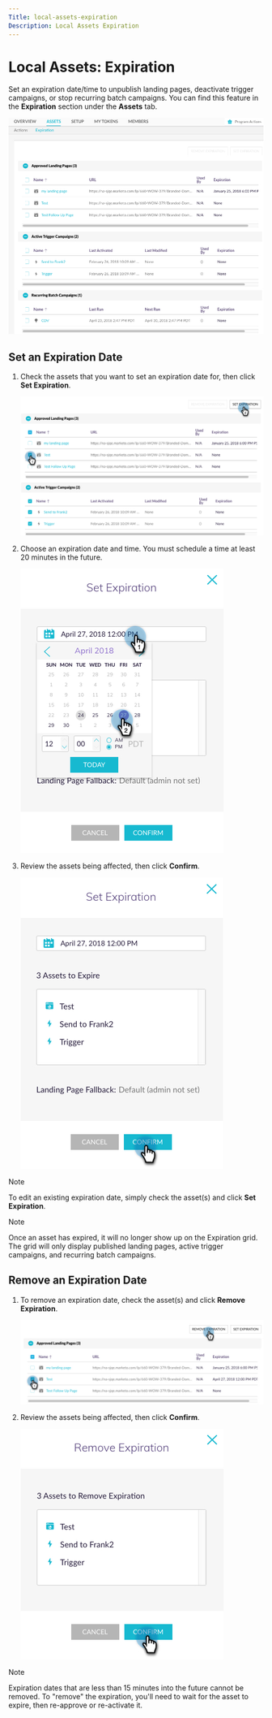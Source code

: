 ```yaml
---
Title: local-assets-expiration
Description: Local Assets Expiration
---
```


# Local Assets: Expiration

Set an expiration date/time to unpublish landing pages, deactivate trigger campaigns, or stop recurring batch campaigns. You can find this feature in the **Expiration** section under the **Assets** tab.

   ![Image One](/help/sky/assets/programs/local-assets-expiration/local-assets-expiration-1.png)

## Set an Expiration Date

1. Check the assets that you want to set an expiration date for, then click **Set Expiration**.

   ![Image Two](/help/sky/assets/programs/local-assets-expiration/local-assets-expiration-2.png)

1. Choose an expiration date and time. You must schedule a time at least 20 minutes in the future.

   ![Image Three](/help/sky/assets/programs/local-assets-expiration/local-assets-expiration-3.png)

1. Review the assets being affected, then click **Confirm**.

   ![Image Four](/help/sky/assets/programs/local-assets-expiration/local-assets-expiration-4.png)

>[!NOTE]
>
>To edit an existing expiration date, simply check the asset(s)
>and click **Set Expiration**.

>[!NOTE]
>
>Once an asset has expired, it will no longer show up on the
>Expiration grid. The grid will only display published landing
>pages, active trigger campaigns, and recurring batch campaigns.

## Remove an Expiration Date

1. To remove an expiration date, check the asset(s) and click **Remove Expiration**.

   ![Image Five](/help/sky/assets/programs/local-assets-expiration/local-assets-expiration-5.png)

1. Review the assets being affected, then click **Confirm**.

   ![Image Six](/help/sky/assets/programs/local-assets-expiration/local-assets-expiration-6.png)

>[!NOTE]
>
>Expiration dates that are less than 15 minutes into the future
>cannot be removed. To "remove" the expiration, you'll need to
>wait for the asset to expire, then re-approve or re-activate it.
